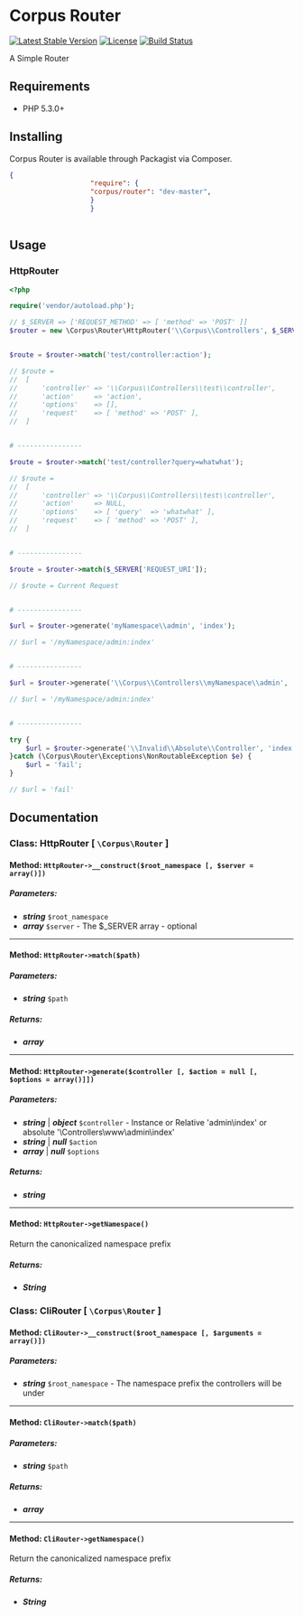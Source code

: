 # Corpus Router

[![Latest Stable Version](https://poser.pugx.org/corpus/router/v/stable.png)](https://packagist.org/packages/corpus/router)
[![License](https://poser.pugx.org/corpus/router/license.png)](https://packagist.org/packages/corpus/router)
[![Build Status](https://travis-ci.org/CorpusPHP/Router.svg?branch=master)](https://travis-ci.org/CorpusPHP/Router)

A Simple Router

## Requirements

- PHP 5.3.0+

## Installing

Corpus Router is available through Packagist via Composer.

```json
{
					"require": {
					"corpus/router": "dev-master",
					}
					}
				
```

## Usage

### HttpRouter

```php
<?php

require('vendor/autoload.php');

// $_SERVER => ['REQUEST_METHOD' => [ 'method' => 'POST' ]]
$router = new \Corpus\Router\HttpRouter('\\Corpus\\Controllers', $_SERVER);


$route = $router->match('test/controller:action');

// $route =
//	[
//		'controller' => '\\Corpus\\Controllers\\test\\controller',
//		'action'     => 'action',
//		'options'    => [],
//		'request'    => [ 'method' => 'POST' ],
//	]


# ----------------

$route = $router->match('test/controller?query=whatwhat');

// $route =
//	[
//		'controller' => '\\Corpus\\Controllers\\test\\controller',
//		'action'     => NULL,
//		'options'    => [ 'query'  => 'whatwhat' ],
//		'request'    => [ 'method' => 'POST' ],
//	]


# ----------------

$route = $router->match($_SERVER['REQUEST_URI']);

// $route = Current Request


# ----------------

$url = $router->generate('myNamespace\\admin', 'index');

// $url = '/myNamespace/admin:index'


# ----------------

$url = $router->generate('\\Corpus\\Controllers\\myNamespace\\admin', 'index');

// $url = '/myNamespace/admin:index'


# ----------------

try {
	$url = $router->generate('\\Invalid\\Absolute\\Controller', 'index');
}catch (\Corpus\Router\Exceptions\NonRoutableException $e) {
	$url = 'fail';
}

// $url = 'fail'


```

## Documentation

### Class: HttpRouter \[ `\Corpus\Router` \]

#### Method: `HttpRouter->__construct($root_namespace [, $server = array()])`

##### Parameters:

- ***string*** `$root_namespace`
- ***array*** `$server` - The $_SERVER array - optional



---

#### Method: `HttpRouter->match($path)`

##### Parameters:

- ***string*** `$path`


##### Returns:

- ***array***


---

#### Method: `HttpRouter->generate($controller [, $action = null [, $options = array()]])`

##### Parameters:

- ***string*** | ***object*** `$controller` - Instance or Relative 'admin\index' or absolute '\Controllers\www\admin\index'
- ***string*** | ***null*** `$action`
- ***array*** | ***null*** `$options`


##### Returns:

- ***string***


---

#### Method: `HttpRouter->getNamespace()`

Return the canonicalized namespace prefix  
  


##### Returns:

- ***String***


### Class: CliRouter \[ `\Corpus\Router` \]

#### Method: `CliRouter->__construct($root_namespace [, $arguments = array()])`

##### Parameters:

- ***string*** `$root_namespace` - The namespace prefix the controllers will be under



---

#### Method: `CliRouter->match($path)`

##### Parameters:

- ***string*** `$path`


##### Returns:

- ***array***


---

#### Method: `CliRouter->getNamespace()`

Return the canonicalized namespace prefix  
  


##### Returns:

- ***String***

